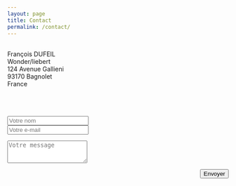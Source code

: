 ```yaml
---
layout: page
title: Contact
permalink: /contact/
---
```

<p style="text-align:justify">
<br> Fran&ccedil;ois DUFEIL
<br> Wonder/liebert
<br> 124 Avenue Gallieni 
<br> 93170 Bagnolet 
<br> France
</p>
<br />
<br> 
<br> 

<!-- Contact -->
<section id="contact">
	<div class="container">
 	 <div class="row">
       <div class="col-sm-4 col-sm-8">
        <div class="block">
		<form action="https://formspree.io/f.dufeil@yahoo.fr" method="POST">
				<div class="field half first" class="form-group">
					<input type="text" class="form-control" placeholder="Votre nom"/>
				</div>
				<div class="field half" class="form-group">
					<input type="text" class="form-control" placeholder="Votre e-mail" />
				</div>
 		</form>
        </div>
       </div>
       <div class="col-sm-4 col-sm-8">
        <div class="block">
	     <form action="https://formspree.io/f.dufeil@yahoo.fr" method="POST">
				<div class="field" class="form-group-2">
					<textarea class="form-control" rows="3" placeholder="Votre message"></textarea>
				</div>
				<div class="actions">
					<p style="text-align:right">
					<input type="submit" value="Envoyer" />
				</p>
				</div>
			</form>
	</div>
</div>

